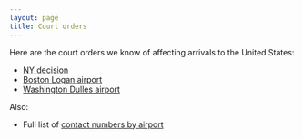 ```yaml
---
layout: page
title: Court orders
---
```


<div id="google_translate_element"></div><script type="text/javascript">
function googleTranslateElementInit() {
  new google.translate.TranslateElement({pageLanguage: 'en'}, 'google_translate_element');
}
</script><script type="text/javascript" src="//translate.google.com/translate_a/element.js?cb=googleTranslateElementInit"></script>
<p/>

Here are the court orders we know of affecting arrivals to the United States:

  * [NY decision][edny]
  * [Boston Logan airport][bos]
  * [Washington Dulles airport][dulles]

Also:

  * Full list of [contact numbers by airport][contactsheet]


[edny]: edny.pdf
[bos]: bos.pdf
[dulles]: dulles.pdf
[contactsheet]: https://docs.google.com/spreadsheets/d/1q6nqBX-K3tjLjOlEUDa2K4AzmS__KoPPdNlEy-F2eQk/edit#gid=2104340971